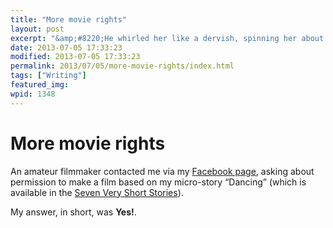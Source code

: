 ```yaml
---
title: "More movie rights"
layout: post
excerpt: "&amp;#8220;He whirled her like a dervish, spin­ning her about and about, watch­ing her dark hair mask her face like a funeral veil.&amp;#8221;"
date: 2013-07-05 17:33:23
modified: 2013-07-05 17:33:23
permalink: 2013/07/05/more-movie-rights/index.html
tags: ["Writing"]
featured_img: 
wpid: 1348
---
```


# More movie rights

An amateur filmmaker contacted me via my [Facebook page](http://www.facebook.com/patrickjohanneson), asking about permission to make a film based on my micro-story “Dancing” (which is available in the [Seven Very Short Stories](http://patrickjohanneson.com/fiction/seven-very-short-stories/)).

My answer, in short, was **Yes!**.